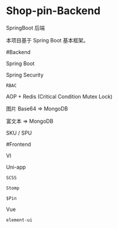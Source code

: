 # Shop-pin-Backend
SpringBoot 后端

本项目基于 Spring Boot 基本框架。


#Backend

Spring Boot

Spring Security

    RBAC

AOP + Redis (Critical Condition Mutex Lock)

图片 Base64 => MongoDB

富文本 => MongoDB

SKU / SPU

#Frontend

VI

Uni-app
    
    SCSS
    
    Stomp
    
    $Pin

Vue

    element-ui
